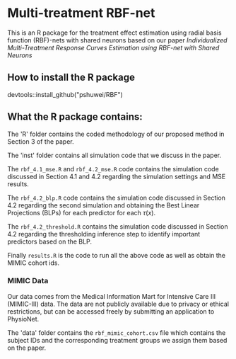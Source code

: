 # Multi-treatment RBF-net

This is an R package for the treatment effect estimation using radial basis function (RBF)-nets with shared neurons based on our paper *Individualized Multi-Treatment Response Curves Estimation using RBF-net with Shared Neurons*

## How to install the R package
devtools::install_github("pshuwei/RBF")

## What the R package contains:

The 'R' folder contains the coded methodology of our proposed method in Section 3 of the paper.

The 'inst' folder contains all simulation code that we discuss in the paper.

The `rbf_4.1_mse.R` and `rbf_4.2_mse.R` code contains the simulation code discussed in Section 4.1 and 4.2 regarding the simulation settings and MSE results.

The `rbf_4.2_blp.R` code contains the simulation code discussed in Section 4.2 regarding the second simulation and obtaining the Best Linear Projections (BLPs) for each predictor for each $\tau(x)$.

The `rbf_4.2_threshold.R` contains the simulation code discussed in Section 4.2 regarding the thresholding inference step to identify important predictors based on the BLP.

Finally `results.R` is the code to run all the above code as well as obtain the MIMIC cohort ids.

### MIMIC Data

Our data comes from the Medical Information Mart for Intensive Care III (MIMIC-III) data. The data are not publicly available due to privacy or ethical restrictions, but can be accessed freely by submitting an application to PhysioNet. 

The 'data' folder contains the `rbf_mimic_cohort.csv` file which contains the subject IDs and the corresponding treatment groups we assign them based on the paper.